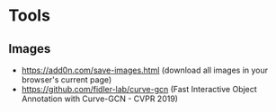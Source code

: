 # Tools

## Images

* https://add0n.com/save-images.html (download all images in your browser's current page)
* https://github.com/fidler-lab/curve-gcn (Fast Interactive Object Annotation with Curve-GCN - CVPR 2019)
